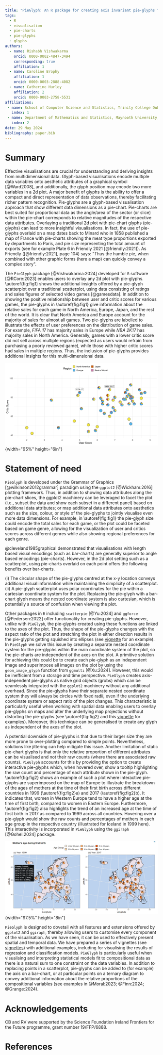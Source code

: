 ```yaml
---
title: "PieGlyph: An R package for creating axis invariant pie-glyphs for 2d plots"
tags:
  - R
  - visualisation
  - pie-charts
  - pie-glyphs
  - glyphs
authors:
  - name: Rishabh Vishwakarma
    orcid: 0000-0002-4847-3494
    corresponding: true 
    affiliation: 1 
  - name: Caroline Brophy
    affiliation: 1
    orcid: 0000-0003-2888-4082
  - name: Catherine Hurley
    affiliation: 2
    orcid: 0000-0003-2758-5531
affiliations:
 - name: School of Computer Science and Statistics, Trinity College Dublin, Ireland
   index: 1
 - name: Department of Mathematics and Statistics, Maynooth University, Maynooth, Ireland
   index: 2
date: 29 May 2024
bibliography: paper.bib
---
```


# Summary

Effective visualisations are crucial for understanding and deriving insights from multidimensional data. Glyph-based visualisations encode multiple data variables onto aesthetic attributes of a graphical symbol [@Ward2008], and additionally, the glyph position may encode two more variables in a 2d plot. A major benefit of glyphs is the ability to offer a compact and direct representation of data observations, thereby facilitating richer pattern recognition. Pie-glyphs are a glyph-based visualisation approach that show different data dimensions as a pie-chart. Pie-charts are best suited for proportional data as the angle/area of the sector (or slice) within the pie-chart corresponds to relative magnitudes of the respective data attributes. Overlaying a traditional 2d plot with pie-chart glyphs (pie-glyphs) can lead to more insightful visualisations. In fact, the use of pie-glyphs overlaid on a map dates back to Minard who in 1858 published a map of France with pie-charts showing the meat type proportions exported by departments to Paris, and pie size representing the total amount of exports (see for example Plate 6 in Friendly 2021 [@friendly:2021]). As Friendly ([@friendly:2021], page 104) says: "Thus the humble pie, when combined with other graphic forms (here a map) can quickly convey a complex story".

The `PieGlyph` package [@Vishwakarma:2024] developed for `R` software [@RCore:2023] enables users to overlay any 2d plot with pie-glyphs. \autoref{fig:fig1} shows the additional insights offered by a pie-glyph scatterplot over a traditional scatterplot, using data consisting of ratings and sales figures of selected video games [@gamesdata]. In addition to showing the positive relationship between user and critic scores for various games, the pie-glyphs in \autoref{fig:fig1} give information about the relative sales for each game in North America, Europe, Japan, and the rest of the world. It is clear that North America and Europe account for the majority of sales for almost all games. Two pie-glyphs are labelled to illustrate the effects of user preferences on the distribution of game sales. For example, *FIFA 17* has majority sales in Europe while *NBA 2K17* has majority sales in North America. Generally, games with a lower critic score did not sell across multiple regions (expected as users would refrain from purchasing a poorly reviewed game), while those with higher critic scores had sales in multiple regions. Thus, the inclusion of pie-glyphs provides additional insights for this multi-dimensional data.

![Pie-glyph scatterplot of critic versus user scores for selected games released in 2016. The data for this plot comes from @gamesdata. The pie-glyphs show the proportions of game unit sales across the four regions North America, Europe, Japan, and the rest of the world. Two observations are labelled to highlight the distribution of sales for specific games. \label{fig:fig1}](Figure%201.png){width="95%" height="6in"}

# Statement of need

`PieGlyph` is developed under the Grammar of Graphics [@wilkinson2012grammar] paradigm using the `ggplot2` [@Wickham:2016] plotting framework. Thus, in addition to showing data attributes along the pie-chart slices, the ggplot2 machinery can be leveraged to facet the plot (i.e., subset the data and show each subset in a different panel) based on additional data attributes; or map additional data attributes onto aesthetics such as the size, colour, or style of the pie-glyphs to jointly visualise even more data dimensions. For example, in \autoref{fig:fig1} the pie-glyph size could encode the total sales for each game, or the plot could be faceted based on game genre, allowing for the visualization of user and critics scores across different genres while also showing regional preferences for each genre.

@cleveland1985graphical demonstrated that visualisations with length based visual encodings (such as bar-charts) are generally superior to angle based encodings (pie-charts). However, in the 2d plot setting such as a scatterplot, using pie-charts overlaid on each point offers the following benefits over bar-charts.

(i) The circular shape of the pie-glyphs centred at the x-y location conveys additional visual information while maintaining the simplicity of a scatterplot. 
(ii) A pie-glyph scatterplot uses polar coordinates for the pie within a cartesian coordinate system for the plot. Replacing the pie-glyph with a bar-chart glyph means the nested coordinate system is also cartesian, which is potentially a source of confusion when viewing the plot.


Other packages in `R` including `scatterpie` [@Yu:2024] and `ggforce` [@Pedersen:2022] offer functionality for creating pie-glyphs. However, unlike with `PieGlyph`, the pie-glyphs created using these functions are linked to the axes of the plot. Thus, the shape of the pie-glyphs changes with the aspect ratio of the plot and stretching the plot in either direction results in the pie-glyphs getting squished into ellipses (see [vignette](https://rishvish.github.io/PieGlyph/articles/time-series-example.html#:~:text=Problems%20with%20existing%20techniques) for an example). In `PieGlyph` we solve this issue by creating a separate nested coordinate system for the pie-glyphs within the main coordinate system of the plot, so the pie-charts are independent of the axes on the plot. A primitive solution for achieving this could be to create each pie-glyph as an independent image and superimpose all images on the plot by using the `geom_image_glyph` function from `ggmulti` [@Xu:2024]. However, this would be inefficient from a storage and time perspective. `PieGlyph` creates axis-independent pie-glyphs as native grid objects (grobs) which can be seamlessly integrated with the `ggplot2` machinery without any additional overhead. Since the pie-glyphs have their separate nested coordinate system they will always be circles with fixed radii, even if the underlying coordinate system or aspect ratio of the plot changes. This characteristic is particularly useful when working with spatial data enabling users to overlay pie-glyphs on maps and alter the underlying map projections without distorting the pie-glyphs (see \autoref{fig:fig2} and this [vignette](https://rishvish.github.io/PieGlyph/articles/spatial-example.html#create-plot) for examples). Moreover, this technique can be generalised to create any glyph as independent of the axes of the plot.

A potential downside of pie-glyphs is that due to their larger size they are more prone to over-plotting compared to simple points. Nevertheless, solutions like jittering can help mitigate this issue. Another limitation of static pie-chart glyphs is that only the relative proportion of different attributes can be visualised and not their raw counts (where there are associated raw counts). `PieGlyph` accounts for this by providing the option to create interactive pie-glyphs which, when hovered over, show a tooltip highlighting the raw count and percentage of each attribute shown in the pie-glyph. \autoref{fig:fig2} shows an example of such a plot where interactive pie-glyphs are superimposed on the map of Europe to illustrate the breakdown of the ages of mothers at the time of their first birth across different countries in 1999 (\autoref{fig:fig2}a) and 2017 (\autoref{fig:fig2}b). It indicates that, women in Western Europe tend to have a higher age at the time of first birth, compared to women in Eastern Europe. Furthermore, \autoref{fig:fig2} also highlights the trend of an increased age at the time of first birth in 2017 as compared to 1999 across all countries. Hovering over a pie-glyph would show the raw counts and percentages of mothers in each age group in the respective country (illustrated for Iceland in 1999 here). This interactivity is incorporated in `PieGlyph` using the `ggiraph` [@Gohel:2024] package.   

![ A map of Europe overlayed with pie-glyphs showing the proportion of mothers belonging to particular age group during their first birth in the year 1999 (a) and 2017 (b) in the respective countries. A tooltip is shown highlighting the raw counts in each age group in Iceland. The data for this plot is from @birthsdata. \label{fig:fig2}](Figure%202.png){width="97.5%" height="8in"}


`PieGlyph` is designed to dovetail with all features and extensions offered by `ggplot2` and `ggiraph`, thereby allowing users to customise every component of the visualisation. As we have seen, it can  be used to effectively present spatial and temporal data. We have prepared a series of vignettes (see [vignettes](https://rishvish.github.io/PieGlyph/articles/)) with additional examples, including for visualising the results of regression and classification models. `PieGlyph` is particularly useful when visualising and interpreting statistical models fit to compositional data as there is a natural sum to one constraint on the data variables. In addition to replacing points in a scatterplot, pie-glyphs can be added to (for example) the axis on a bar-chart, or at particular points on a ternary diagram to convey additional information about the relative proportions of the compositional variables (see examples in @Moral:2023; @Finn:2024; @Grange:2024). 

# Acknowledgements

CB and RV were supported by the Science Foundation Ireland Frontiers for the Future programme, grant number 19/FFP/6888.

# References
